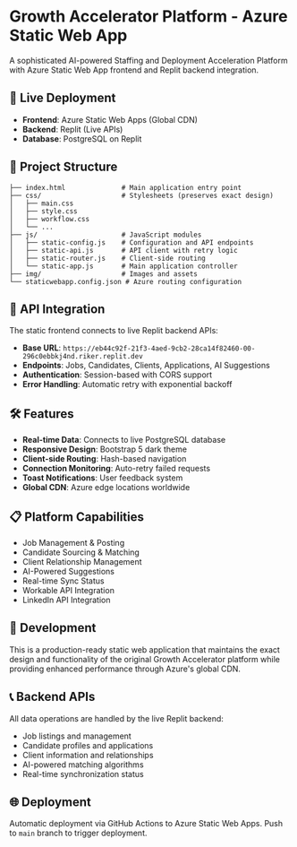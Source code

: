 # Growth Accelerator Platform - Azure Static Web App

A sophisticated AI-powered Staffing and Deployment Acceleration Platform with Azure Static Web App frontend and Replit backend integration.

## 🚀 Live Deployment

- **Frontend**: Azure Static Web Apps (Global CDN)
- **Backend**: Replit (Live APIs)
- **Database**: PostgreSQL on Replit

## 📁 Project Structure

```
├── index.html              # Main application entry point
├── css/                    # Stylesheets (preserves exact design)
│   ├── main.css
│   ├── style.css
│   ├── workflow.css
│   └── ...
├── js/                     # JavaScript modules
│   ├── static-config.js    # Configuration and API endpoints
│   ├── static-api.js       # API client with retry logic
│   ├── static-router.js    # Client-side routing
│   └── static-app.js       # Main application controller
├── img/                    # Images and assets
└── staticwebapp.config.json # Azure routing configuration
```

## 🔗 API Integration

The static frontend connects to live Replit backend APIs:

- **Base URL**: `https://eb44c92f-21f3-4aed-9cb2-28ca14f82460-00-296c0ebbkj4nd.riker.replit.dev`
- **Endpoints**: Jobs, Candidates, Clients, Applications, AI Suggestions
- **Authentication**: Session-based with CORS support
- **Error Handling**: Automatic retry with exponential backoff

## 🛠 Features

- **Real-time Data**: Connects to live PostgreSQL database
- **Responsive Design**: Bootstrap 5 dark theme
- **Client-side Routing**: Hash-based navigation
- **Connection Monitoring**: Auto-retry failed requests
- **Toast Notifications**: User feedback system
- **Global CDN**: Azure edge locations worldwide

## 📋 Platform Capabilities

- Job Management & Posting
- Candidate Sourcing & Matching
- Client Relationship Management
- AI-Powered Suggestions
- Real-time Sync Status
- Workable API Integration
- LinkedIn API Integration

## 🔧 Development

This is a production-ready static web application that maintains the exact design and functionality of the original Growth Accelerator platform while providing enhanced performance through Azure's global CDN.

## 📞 Backend APIs

All data operations are handled by the live Replit backend:
- Job listings and management
- Candidate profiles and applications
- Client information and relationships
- AI-powered matching algorithms
- Real-time synchronization status

## 🌐 Deployment

Automatic deployment via GitHub Actions to Azure Static Web Apps.
Push to `main` branch to trigger deployment.